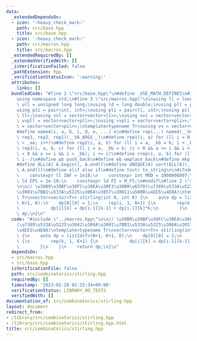 ```yaml
---
data:
  _extendedDependsOn:
  - icon: ':heavy_check_mark:'
    path: src/base.hpp
    title: src/base.hpp
  - icon: ':heavy_check_mark:'
    path: src/macros.hpp
    title: src/macros.hpp
  _extendedRequiredBy: []
  _extendedVerifiedWith: []
  _isVerificationFailed: false
  _pathExtension: hpp
  _verificationStatusIcon: ':warning:'
  attributes:
    links: []
  bundledCode: "#line 2 \"src/base.hpp\"\n#define _USE_MATH_DEFINES\n#include <bits/stdc++.h>\n\
    using namespace std;\n#line 3 \"src/macros.hpp\"\n\nusing ll = long long;\nusing\
    \ ull = unsigned long long;\nusing ld = long double;\nusing pll = pair<ll, ll>;\n\
    using pii = pair<int, int>;\nusing pli = pair<ll, int>;\nusing pil = pair<int,\
    \ ll>;\nusing vvl = vector<vector<ll>>;\nusing vvi = vector<vector<int>>;\nusing\
    \ vvpll = vector<vector<pll>>;\nusing vvpli = vector<vector<pli>>;\nusing vvpil\
    \ = vector<vector<pil>>;\ntemplate<typename T>\nusing vv = vector<vector<T>>;\n\
    #define name4(i, a, b, c, d, e, ...) e\n#define rep(...) name4(__VA_ARGS__, rep4,\
    \ rep3, rep2, rep1)(__VA_ARGS__)\n#define rep1(i, a) for (ll i = 0, _aa = a; i\
    \ < _aa; i++)\n#define rep2(i, a, b) for (ll i = a, _bb = b; i < _bb; i++)\n#define\
    \ rep3(i, a, b, c) for (ll i = a, _bb = b; (c > 0 && a <= i && i < _bb) or (c\
    \ < 0 && a >= i && i > _bb); i += c)\n#define rrep(i, a, b) for (ll i=(a); i>(b);\
    \ i--)\n#define pb push_back\n#define eb emplace_back\n#define mkp make_pair\n\
    #define ALL(A) A.begin(), A.end()\n#define UNIQUE(A) sort(ALL(A)), A.erase(unique(ALL(A)),\
    \ A.end())\n#define elif else if\n#define tostr to_string\n\n#ifndef CONSTANTS\n\
    \    constexpr ll INF = 1e18;\n    constexpr int MOD = 1000000007;\n    constexpr\
    \ ld EPS = 1e-10;\n    constexpr ld PI = M_PI;\n#endif\n#line 2 \"src/combinatorics/stirling.hpp\"\
    \n\n// \u30B9\u30BF\u30FC\u30EA\u30F3\u30B0\u6570(\u7389\u533A\u5225\u3042\u308A\
    \u3001\u7BB1\u533A\u5225\u306A\u3057\u30011\u500B\u4EE5\u4E0A)\ntemplate<typename\
    \ T>\nvector<vector<T>> stirling(int N, int K) {\n    auto dp = list2d<T>(N+1,\
    \ K+1, 0);\n    dp[0][0] = 1;\n    rep(i, 1, N+1) {\n        rep(k, 1, K+1) {\n\
    \            dp[i][k] = dp[i-1][k-1] + dp[i-1][k]*k;\n        }\n    }\n    return\
    \ dp;\n}\n"
  code: "#include \"../macros.hpp\"\n\n// \u30B9\u30BF\u30FC\u30EA\u30F3\u30B0\u6570\
    (\u7389\u533A\u5225\u3042\u308A\u3001\u7BB1\u533A\u5225\u306A\u3057\u30011\u500B\
    \u4EE5\u4E0A)\ntemplate<typename T>\nvector<vector<T>> stirling(int N, int K)\
    \ {\n    auto dp = list2d<T>(N+1, K+1, 0);\n    dp[0][0] = 1;\n    rep(i, 1, N+1)\
    \ {\n        rep(k, 1, K+1) {\n            dp[i][k] = dp[i-1][k-1] + dp[i-1][k]*k;\n\
    \        }\n    }\n    return dp;\n}\n"
  dependsOn:
  - src/macros.hpp
  - src/base.hpp
  isVerificationFile: false
  path: src/combinatorics/stirling.hpp
  requiredBy: []
  timestamp: '2023-02-28 01:25:34+09:00'
  verificationStatus: LIBRARY_NO_TESTS
  verifiedWith: []
documentation_of: src/combinatorics/stirling.hpp
layout: document
redirect_from:
- /library/src/combinatorics/stirling.hpp
- /library/src/combinatorics/stirling.hpp.html
title: src/combinatorics/stirling.hpp
---
```

